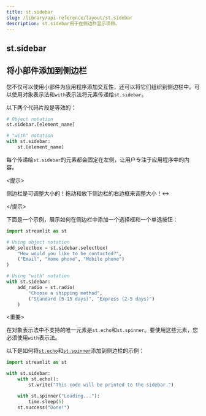 ```yaml
---
title: st.sidebar
slug: /library/api-reference/layout/st.sidebar
description: st.sidebar用于在侧边栏显示项目。
---
```


## st.sidebar

## 将小部件添加到侧边栏

您不仅可以使用小部件为应用程序添加交互性，还可以将它们组织到侧边栏中。可以使用对象表示法和`with`表示法将元素传递给`st.sidebar`。

以下两个代码片段是等效的：

```python
# Object notation
st.sidebar.[element_name]
```

```python
# "with" notation
with st.sidebar:
    st.[element_name]
```

每个传递给`st.sidebar`的元素都会固定在左侧，让用户专注于应用程序中的内容。

<提示>

侧边栏是可调整大小的！拖动和放下侧边栏的右边框来调整大小！↔️

</提示>

下面是一个示例，展示如何在侧边栏中添加一个选择框和一个单选按钮：

```python
import streamlit as st

# Using object notation
add_selectbox = st.sidebar.selectbox(
    "How would you like to be contacted?",
    ("Email", "Home phone", "Mobile phone")
)

# Using "with" notation
with st.sidebar:
    add_radio = st.radio(
        "Choose a shipping method",
        ("Standard (5-15 days)", "Express (2-5 days)")
    )
```

<重要>

在对象表示法中不支持的唯一元素是`st.echo`和`st.spinner`。要使用这些元素，您必须使用`with`表示法。

以下是如何将[`st.echo`](/library/api-reference/utilities/st.echo)和[`st.spinner`](/library/api-reference/status/st.spinner)添加到侧边栏的示例：

```python
import streamlit as st

with st.sidebar:
    with st.echo():
        st.write("This code will be printed to the sidebar.")

    with st.spinner("Loading..."):
        time.sleep(5)
    st.success("Done!")
```
